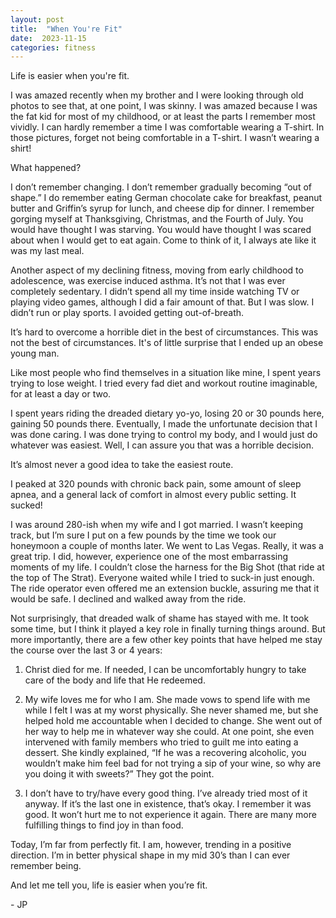```yaml
---
layout: post
title:  "When You're Fit"
date:  2023-11-15 
categories: fitness
---
```

Life is easier when you're fit.

I was amazed recently when my brother and I were looking through old photos to see that, at one point, I was skinny. I was amazed because I was the fat kid for most of my childhood, or at least the parts I remember most vividly. I can hardly remember a time I was comfortable wearing a T-shirt. In those pictures, forget not being comfortable in a T-shirt. I wasn’t wearing a shirt!

What happened?

I don’t remember changing. I don’t remember gradually becoming “out of shape.” I do remember eating German chocolate cake for breakfast, peanut butter and Griffin’s syrup for lunch, and cheese dip for dinner. I remember gorging myself at Thanksgiving, Christmas, and the Fourth of July. You would have thought I was starving. You would have thought I was scared about when I would get to eat again. Come to think of it, I always ate like it was my last meal.

Another aspect of my declining fitness, moving from early childhood to adolescence, was exercise induced asthma. It’s not that I was ever completely sedentary. I didn’t spend all my time inside watching TV or playing video games, although I did a fair amount of that. But I was slow. I didn’t run or play sports. I avoided getting out-of-breath.

It’s hard to overcome a horrible diet in the best of circumstances. This was not the best of circumstances. It's of little surprise that I ended up an obese young man.

Like most people who find themselves in a situation like mine, I spent years trying to lose weight. I tried every fad diet and workout routine imaginable, for at least a day or two.

I spent years riding the dreaded dietary yo-yo, losing 20 or 30 pounds here, gaining 50 pounds there. Eventually, I made the unfortunate decision that I was done caring. I was done trying to control my body, and I would just do whatever was easiest. Well, I can assure you that was a horrible decision.

It’s almost never a good idea to take the easiest route.

I peaked at 320 pounds with chronic back pain, some amount of sleep apnea, and a general lack of comfort in almost every public setting. It sucked!

I was around 280-ish when my wife and I got married. I wasn’t keeping track, but I’m sure I put on a few pounds by the time we took our honeymoon a couple of months later. We went to Las Vegas. Really, it was a great trip. I did, however, experience one of the most embarrassing moments of my life. I couldn’t close the harness for the Big Shot (that ride at the top of The Strat). Everyone waited while I tried to suck-in just enough. The ride operator even offered me an extension buckle, assuring me that it would be safe. I declined and walked away from the ride.

Not surprisingly, that dreaded walk of shame has stayed with me. It took some time, but I think it played a key role in finally turning things around. But more importantly, there are a few other key points that have helped me stay the course over the last 3 or 4 years:

1.	Christ died for me. If needed, I can be uncomfortably hungry to take care of the body and life that He redeemed.

2.	My wife loves me for who I am. She made vows to spend life with me while I felt I was at my worst physically. She never shamed me, but she helped hold me accountable when I decided to change. She went out of her way to help me in whatever way she could. At one point, she even intervened with family members who tried to guilt me into eating a dessert. She kindly explained, “If he was a recovering alcoholic, you wouldn’t make him feel bad for not trying a sip of your wine, so why are you doing it with sweets?” They got the point.

3.	I don’t have to try/have every good thing. I’ve already tried most of it anyway. If it’s the last one in existence, that’s okay. I remember it was good. It won’t hurt me to not experience it again. There are many more fulfilling things to find joy in than food.

Today, I’m far from perfectly fit. I am, however, trending in a positive direction. I’m in better physical shape in my mid 30’s than I can ever remember  being.

And let me tell you, life is easier when you’re fit. 

<p>- JP</p>

